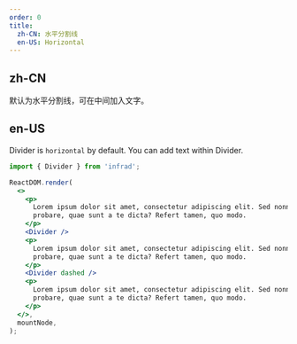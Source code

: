 ```yaml
---
order: 0
title:
  zh-CN: 水平分割线
  en-US: Horizontal
---
```


## zh-CN

默认为水平分割线，可在中间加入文字。

## en-US

Divider is `horizontal` by default. You can add text within Divider.

```jsx
import { Divider } from 'infrad';

ReactDOM.render(
  <>
    <p>
      Lorem ipsum dolor sit amet, consectetur adipiscing elit. Sed nonne merninisti licere mihi ista
      probare, quae sunt a te dicta? Refert tamen, quo modo.
    </p>
    <Divider />
    <p>
      Lorem ipsum dolor sit amet, consectetur adipiscing elit. Sed nonne merninisti licere mihi ista
      probare, quae sunt a te dicta? Refert tamen, quo modo.
    </p>
    <Divider dashed />
    <p>
      Lorem ipsum dolor sit amet, consectetur adipiscing elit. Sed nonne merninisti licere mihi ista
      probare, quae sunt a te dicta? Refert tamen, quo modo.
    </p>
  </>,
  mountNode,
);
```
